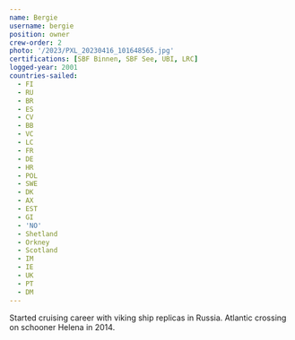 ```yaml
---
name: Bergie
username: bergie
position: owner
crew-order: 2
photo: '/2023/PXL_20230416_101648565.jpg'
certifications: [SBF Binnen, SBF See, UBI, LRC]
logged-year: 2001
countries-sailed:
  - FI
  - RU
  - BR
  - ES
  - CV
  - BB
  - VC
  - LC
  - FR
  - DE
  - HR
  - POL
  - SWE
  - DK
  - AX
  - EST
  - GI
  - 'NO'
  - Shetland
  - Orkney
  - Scotland
  - IM
  - IE
  - UK
  - PT
  - DM
---
```

Started cruising career with viking ship replicas in Russia.
Atlantic crossing on schooner Helena in 2014.
